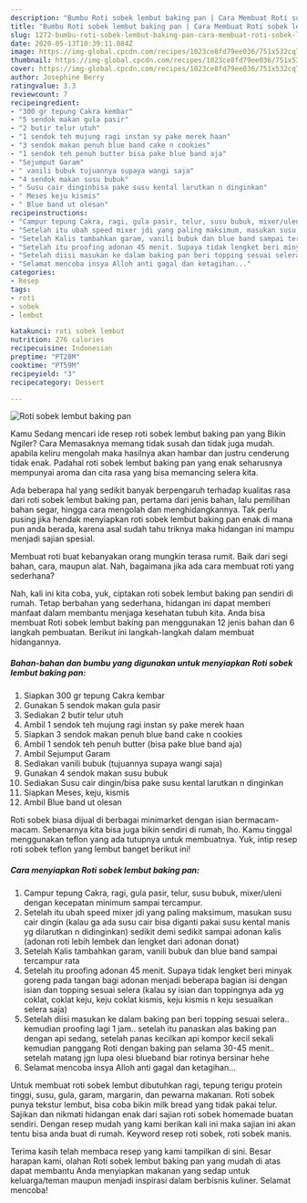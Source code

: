 ```yaml
---
description: "Bumbu Roti sobek lembut baking pan | Cara Membuat Roti sobek lembut baking pan Yang Sedap"
title: "Bumbu Roti sobek lembut baking pan | Cara Membuat Roti sobek lembut baking pan Yang Sedap"
slug: 1272-bumbu-roti-sobek-lembut-baking-pan-cara-membuat-roti-sobek-lembut-baking-pan-yang-sedap
date: 2020-05-13T10:39:11.084Z
image: https://img-global.cpcdn.com/recipes/1023ce8fd79ee036/751x532cq70/roti-sobek-lembut-baking-pan-foto-resep-utama.jpg
thumbnail: https://img-global.cpcdn.com/recipes/1023ce8fd79ee036/751x532cq70/roti-sobek-lembut-baking-pan-foto-resep-utama.jpg
cover: https://img-global.cpcdn.com/recipes/1023ce8fd79ee036/751x532cq70/roti-sobek-lembut-baking-pan-foto-resep-utama.jpg
author: Josephine Berry
ratingvalue: 3.3
reviewcount: 7
recipeingredient:
- "300 gr tepung Cakra kembar"
- "5 sendok makan gula pasir"
- "2 butir telur utuh"
- "1 sendok teh mujung ragi instan sy pake merek haan"
- "3 sendok makan penuh blue band cake n cookies"
- "1 sendok teh penuh butter bisa pake blue band aja"
- "Sejumput Garam"
- " vanili bubuk tujuannya supaya wangi saja"
- "4 sendok makan susu bubuk"
- " Susu cair dinginbisa pake susu kental larutkan n dinginkan"
- " Meses keju kismis"
- " Blue band ut olesan"
recipeinstructions:
- "Campur tepung Cakra, ragi, gula pasir, telur, susu bubuk, mixer/uleni dengan kecepatan minimum sampai tercampur."
- "Setelah itu ubah speed mixer jdi yang paling maksimum, masukan susu cair dingin (kalau ga ada susu cair bisa diganti pakai susu kental manis yg dilarutkan n didinginkan) sedikit demi sedikit sampai adonan kalis (adonan roti lebih lembek dan lengket dari adonan donat)"
- "Setelah Kalis tambahkan garam, vanili bubuk dan blue band sampai tercampur rata"
- "Setelah itu proofing adonan 45 menit. Supaya tidak lengket beri minyak goreng pada tangan bagi adonan menjadi beberapa bagian isi dengan isian dan topping sesuai selera (kalau sy isian dan toppingnya ada yg coklat, coklat keju, keju coklat kismis, keju kismis n keju sesuaikan selera saja)"
- "Setelah diisi masukan ke dalam baking pan beri topping sesuai selera.. kemudian proofing lagi 1 jam.. setelah itu panaskan alas baking pan dengan api sedang, setelah panas kecilkan api kompor kecil sekali kemudian panggang Roti dengan baking pan selama 30-45 menit.. setelah matang jgn lupa olesi blueband biar rotinya bersinar hehe"
- "Selamat mencoba insya Alloh anti gagal dan ketagihan..."
categories:
- Resep
tags:
- roti
- sobek
- lembut

katakunci: roti sobek lembut 
nutrition: 276 calories
recipecuisine: Indonesian
preptime: "PT28M"
cooktime: "PT59M"
recipeyield: "3"
recipecategory: Dessert

---
```



![Roti sobek lembut baking pan](https://img-global.cpcdn.com/recipes/1023ce8fd79ee036/751x532cq70/roti-sobek-lembut-baking-pan-foto-resep-utama.jpg)

Kamu Sedang mencari ide resep roti sobek lembut baking pan yang Bikin Ngiler? Cara Memasaknya memang tidak susah dan tidak juga mudah. apabila keliru mengolah maka hasilnya akan hambar dan justru cenderung tidak enak. Padahal roti sobek lembut baking pan yang enak seharusnya mempunyai aroma dan cita rasa yang bisa memancing selera kita.

Ada beberapa hal yang sedikit banyak berpengaruh terhadap kualitas rasa dari roti sobek lembut baking pan, pertama dari jenis bahan, lalu pemilihan bahan segar, hingga cara mengolah dan menghidangkannya. Tak perlu pusing jika hendak menyiapkan roti sobek lembut baking pan enak di mana pun anda berada, karena asal sudah tahu triknya maka hidangan ini mampu menjadi sajian spesial.

Membuat roti buat kebanyakan orang mungkin terasa rumit. Baik dari segi bahan, cara, maupun alat. Nah, bagaimana jika ada cara membuat roti yang sederhana?


Nah, kali ini kita coba, yuk, ciptakan roti sobek lembut baking pan sendiri di rumah. Tetap berbahan yang sederhana, hidangan ini dapat memberi manfaat dalam membantu menjaga kesehatan tubuh kita. Anda bisa membuat Roti sobek lembut baking pan menggunakan 12 jenis bahan dan 6 langkah pembuatan. Berikut ini langkah-langkah dalam membuat hidangannya.

<!--inarticleads1-->

##### Bahan-bahan dan bumbu yang digunakan untuk menyiapkan Roti sobek lembut baking pan:

1. Siapkan 300 gr tepung Cakra kembar
1. Gunakan 5 sendok makan gula pasir
1. Sediakan 2 butir telur utuh
1. Ambil 1 sendok teh mujung ragi instan sy pake merek haan
1. Siapkan 3 sendok makan penuh blue band cake n cookies
1. Ambil 1 sendok teh penuh butter (bisa pake blue band aja)
1. Ambil Sejumput Garam
1. Sediakan  vanili bubuk (tujuannya supaya wangi saja)
1. Gunakan 4 sendok makan susu bubuk
1. Sediakan  Susu cair dingin/bisa pake susu kental larutkan n dinginkan
1. Siapkan  Meses, keju, kismis
1. Ambil  Blue band ut olesan


Roti sobek biasa dijual di berbagai minimarket dengan isian bermacam-macam. Sebenarnya kita bisa juga bikin sendiri di rumah, lho. Kamu tinggal menggunakan teflon yang ada tutupnya untuk membuatnya. Yuk, intip resep roti sobek teflon yang lembut banget berikut ini! 

<!--inarticleads2-->

##### Cara menyiapkan Roti sobek lembut baking pan:

1. Campur tepung Cakra, ragi, gula pasir, telur, susu bubuk, mixer/uleni dengan kecepatan minimum sampai tercampur.
1. Setelah itu ubah speed mixer jdi yang paling maksimum, masukan susu cair dingin (kalau ga ada susu cair bisa diganti pakai susu kental manis yg dilarutkan n didinginkan) sedikit demi sedikit sampai adonan kalis (adonan roti lebih lembek dan lengket dari adonan donat)
1. Setelah Kalis tambahkan garam, vanili bubuk dan blue band sampai tercampur rata
1. Setelah itu proofing adonan 45 menit. Supaya tidak lengket beri minyak goreng pada tangan bagi adonan menjadi beberapa bagian isi dengan isian dan topping sesuai selera (kalau sy isian dan toppingnya ada yg coklat, coklat keju, keju coklat kismis, keju kismis n keju sesuaikan selera saja)
1. Setelah diisi masukan ke dalam baking pan beri topping sesuai selera.. kemudian proofing lagi 1 jam.. setelah itu panaskan alas baking pan dengan api sedang, setelah panas kecilkan api kompor kecil sekali kemudian panggang Roti dengan baking pan selama 30-45 menit.. setelah matang jgn lupa olesi blueband biar rotinya bersinar hehe
1. Selamat mencoba insya Alloh anti gagal dan ketagihan...


Untuk membuat roti sobek lembut dibutuhkan ragi, tepung terigu protein tinggi, susu, gula, garam, margarin, dan pewarna makanan. Roti sobek punya tekstur lembut, bisa coba bikin milk bread yang tidak pakai telur. Sajikan dan nikmati hidangan enak dari sajian roti sobek homemade buatan sendiri. Dengan resep mudah yang kami berikan kali ini maka sajian ini akan tentu bisa anda buat di rumah. Keyword resep roti sobek, roti sobek manis. 

Terima kasih telah membaca resep yang kami tampilkan di sini. Besar harapan kami, olahan Roti sobek lembut baking pan yang mudah di atas dapat membantu Anda menyiapkan makanan yang sedap untuk keluarga/teman maupun menjadi inspirasi dalam berbisnis kuliner. Selamat mencoba!
